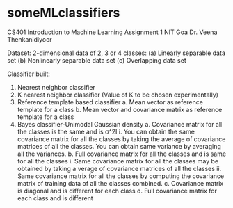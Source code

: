 # someMLclassifiers
CS401 Introduction to Machine Learning Assignment 1 NIT Goa Dr. Veena Thenkanidiyoor

Dataset: 2-dimensional data of 2, 3 or 4 classes:
(a) Linearly separable data set
(b) Nonlinearly separable data set
(c) Overlapping data set

Classifier built:
1) Nearest neighbor classifier
2) K nearest neighbor classifier (Value of K to be chosen experimentally)
3) Reference template based classifier
a. Mean vector as reference template for a class
b. Mean vector and covariance matrix as reference template for a class
4) Bayes classifier-Unimodal Gaussian density
a. Covariance matrix for all the classes is the same and is σ^2I
i. You can obtain the same covariance matrix for all the classes by taking
the average of covariance matrices of all the classes. You can
obtain same variance by averaging all the variances.
b. Full covariance matrix for all the classes and is same for all the classes
i. Same covariance matrix for all the classes may be obtained by taking
a verage of covariance matrices of all the classes
ii. Same covariance matrix for all the classes by computing the
covariance matrix of training data of all the classes combined.
c. Covariance matrix is diagonal and is different for each class
d. Full covariance matrix for each class and is different
